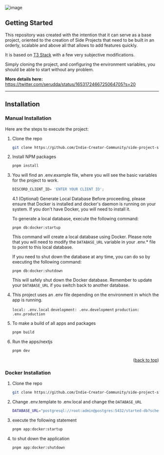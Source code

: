 ![image](https://github.com/Indie-Creator-Community/side-project-starter-kit/assets/10075532/6ef96197-5ac7-4812-a751-eb4308858ad7)

<!-- GETTING STARTED -->
## Getting Started

This repository was created with the intention that it can serve as a base project, oriented to the creation of Side Projects that need to be built in an orderly, scalable and above all that allows to add features quickly.

It is based on [T3 Stack](https://create.t3.gg/) with a few very subjective modifications.

Simply cloning the project, and configuring the environment variables, you should be able to start without any problem.

**More details here:**
https://twitter.com/serudda/status/1653172466725064705?s=20

-----

## Installation 

### Manual Installation

Here are the steps to execute the project:

1. Clone the repo
   ```sh
   git clone https://github.com/Indie-Creator-Community/side-project-starter-kit.git
   ```
3. Install NPM packages
   ```sh
   pnpm install
   ```
4. You will find an .env.example file, where you will see the basic variables for the project to work.

   ```js
   DISCORD_CLIENT_ID= 'ENTER YOUR CLIENT ID';
   ```

   4.1 (Optional) Generate Local Database
   Before proceeding, please ensure that Docker is installed and docker's daemon is running on your system. If you don't have Docker, you will need to install it.
   
   To generate a local database, execute the following command:
      ```
      pnpm db:docker:startup
      ```
   This command will create a local database using Docker. Please note that you will need to modify the `DATABASE_URL` variable in your .env.* file to point to this local database.

   If you need to shut down the database at any time, you can do so by executing the following command:

      ```
      pnpm db:docker:shutdown
      ```

   This will safely shut down the Docker database. Remember to update your `DATABASE_URL` if you switch back to another database.

5. This project uses an .env file depending on the environment in which the app is running.

   `local: .env.local`
   `development: .env.development`
   `production: .env.production`
   

6. To make a build of all apps and packages

   ```sh
   pnpm build
   ```
7. Run the apps/nextjs

   ```sh
   pnpm dev
   ```

<p align="right">(<a href="#readme-top">back to top</a>)</p>

### Docker Installation

1. Clone the repo
   ```sh
   git clone https://github.com/Indie-Creator-Community/side-project-starter-kit.git
   ```
2. Change .env.template to .env.local and change the `DATABASE_URL`
   ```sh
   DATABASE_URL="postgresql://root:admin@postgres:5432/started-db?schema=public"
   ```
3. execute the following statement
   ```sh
   pnpm app:docker:startup
   ```
4. to shut down the application
   ```sh
   pnpm app:docker:shutdown
   ```



